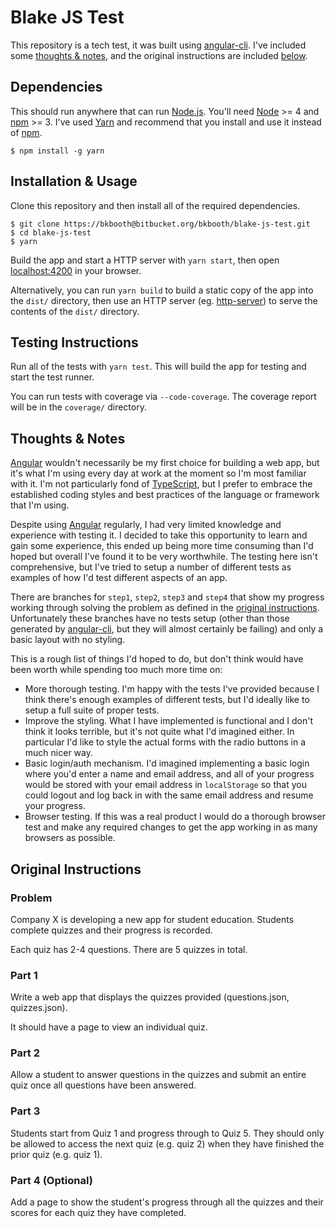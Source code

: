 # Blake JS Test

This repository is a tech test, it was built using [angular-cli](https://github.com/angular/angular-cli). I've included some [thoughts & notes](#markdown-header-thoughts-notes), and the original instructions are included [below](#markdown-header-original-instructions).


## Dependencies

This should run anywhere that can run [Node.js](https://nodejs.org/en/). You'll need [Node](https://nodejs.org/en/) >= 4 and [npm](https://www.npmjs.com/) >= 3. I've used [Yarn](https://yarnpkg.com/) and recommend that you install and use it instead of [npm](https://www.npmjs.com/).

```
$ npm install -g yarn
```


## Installation & Usage

Clone this repository and then install all of the required dependencies.

```
$ git clone https://bkbooth@bitbucket.org/bkbooth/blake-js-test.git
$ cd blake-js-test
$ yarn
```

Build the app and start a HTTP server with `yarn start`, then open [localhost:4200](http://localhost:4200) in your browser.

Alternatively, you can run `yarn build` to build a static copy of the app into the `dist/` directory, then use an HTTP server (eg. [http-server](https://www.npmjs.com/package/http-server)) to serve the contents of the `dist/` directory.


## Testing Instructions

Run all of the tests with `yarn test`. This will build the app for testing and start the test runner.

You can run tests with coverage via `--code-coverage`. The coverage report will be in the `coverage/` directory.


## Thoughts & Notes

[Angular](https://angular.io/) wouldn't necessarily be my first choice for building a web app, but it's what I'm using every day at work at the moment so I'm most familiar with it. I'm not particularly fond of [TypeScript](https://www.typescriptlang.org/), but I prefer to embrace the established coding styles and best practices of the language or framework that I'm using.

Despite using [Angular](https://angular.io/) regularly, I had very limited knowledge and experience with testing it. I decided to take this opportunity to learn and gain some experience, this ended up being more time consuming than I'd hoped but overall I've found it to be very worthwhile. The testing here isn't comprehensive, but I've tried to setup a number of different tests as examples of how I'd test different aspects of an app.

There are branches for `step1`, `step2`, `step3` and `step4` that show my progress working through solving the problem as defined in the [original instructions](#markdown-header-original-instructions). Unfortunately these branches have no tests setup (other than those generated by [angular-cli](https://github.com/angular/angular-cli), but they will almost certainly be failing) and only a basic layout with no styling.

This is a rough list of things I'd hoped to do, but don't think would have been worth while spending too much more time on:

* More thorough testing. I'm happy with the tests I've provided because I think there's enough examples of different tests, but I'd ideally like to setup a full suite of proper tests.
* Improve the styling. What I have implemented is functional and I don't think it looks terrible, but it's not quite what I'd imagined either. In particular I'd like to style the actual forms with the radio buttons in a much nicer way.
* Basic login/auth mechanism. I'd imagined implementing a basic login where you'd enter a name and email address, and all of your progress would be stored with your email address in `localStorage` so that you could logout and log back in with the same email address and resume your progress.
* Browser testing. If this was a real product I would do a thorough browser test and make any required changes to get the app working in as many browsers as possible.


## Original Instructions

### Problem

Company X is developing a new app for student education. Students complete quizzes and their progress is recorded.

Each quiz has 2-4 questions. There are 5 quizzes in total.


### Part 1

Write a web app that displays the quizzes provided (questions.json, quizzes.json).

It should have a page to view an individual quiz.


### Part 2

Allow a student to answer questions in the quizzes and submit an entire quiz once all questions have been answered.


### Part 3

Students start from Quiz 1 and progress through to Quiz 5. They should only be allowed to access the next quiz (e.g. quiz 2) when they have finished the prior quiz (e.g. quiz 1).


### Part 4 (Optional)

Add a page to show the student's progress through all the quizzes and their scores for each quiz they have completed.
